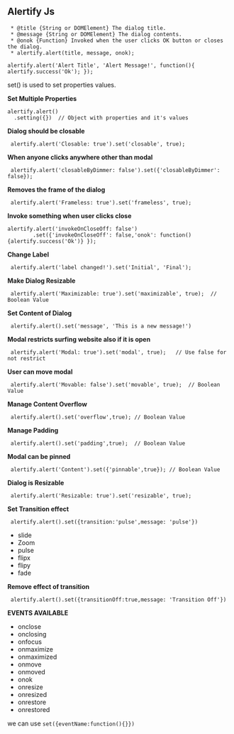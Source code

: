 ## Alertify Js


```
 * @title {String or DOMElement} The dialog title.
 * @message {String or DOMElement} The dialog contents.
 * @onok {Function} Invoked when the user clicks OK button or closes the dialog.
 * alertify.alert(title, message, onok);
 
alertify.alert('Alert Title', 'Alert Message!', function(){ alertify.success('Ok'); });
```
set() is used to set properties values.

**Set Multiple Properties**

```
alertify.alert()
  .setting({})  // Object with properties and it's values
```

**Dialog should be closable**

```
 alertify.alert('Closable: true').set('closable', true); 
```

**When anyone clicks anywhere other than modal**

```
 alertify.alert('closableByDimmer: false').set({'closableByDimmer': false}); 
```

**Removes the frame of the dialog**

```
 alertify.alert('Frameless: true').set('frameless', true); 
 ```
 
 **Invoke something when user clicks close**
 
 ```
 alertify.alert('invokeOnCloseOff: false')
         .set({'invokeOnCloseOff': false,'onok': function(){alertify.success('Ok')} });
  ```
 
 **Change Label**
 
 ```
  alertify.alert('label changed!').set('Initial', 'Final'); 
 ```
 
 **Make Dialog Resizable**
 
 ```
  alertify.alert('Maximizable: true').set('maximizable', true);  // Boolean Value
 ```
 
 **Set Content of Dialog**
 
 ```
  alertify.alert().set('message', 'This is a new message!')
 ```
 
 **Modal restricts surfing website also if it is open**
 
 ```
  alertify.alert('Modal: true').set('modal', true);   // Use false for not restrict
 ```
 
 **User can move modal**
 
 ```
  alertify.alert('Movable: false').set('movable', true);  // Boolean Value
 ```
 
**Manage Content Overflow**

```
 alertify.alert().set('overflow',true); // Boolean Value
```

**Manage Padding**

```
 alertify.alert().set('padding',true);  // Boolean Value

```
**Modal can be pinned**

```
 alertify.alert('Content').set({'pinnable',true}); // Boolean Value
```

**Dialog is Resizable**

```
 alertify.alert('Resizable: true').set('resizable', true); 
```

**Set Transition effect**

```
 alertify.alert().set({transition:'pulse',message: 'pulse'})
```

- slide
- Zoom
- pulse
- flipx
- flipy
- fade

**Remove effect of transition**

```
 alertify.alert().set({transitionOff:true,message: 'Transition Off'}) 
```

**EVENTS AVAILABLE**

-  onclose
-  onclosing
-  onfocus
-  onmaximize
-  onmaximized
-  onmove
-  onmoved
-  onok
-  onresize
-  onresized
-  onrestore
-  onrestored

we can use `set({eventName:function(){}})`



